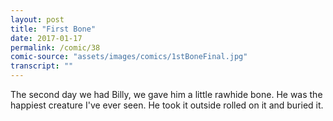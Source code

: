 ```yaml
---
layout: post
title: "First Bone"
date: 2017-01-17
permalink: /comic/38
comic-source: "assets/images/comics/1stBoneFinal.jpg"
transcript: ""
---
```


The second day we had Billy, we gave him a little rawhide bone. He was the happiest creature I've ever seen. He took it outside rolled on it and buried it.
